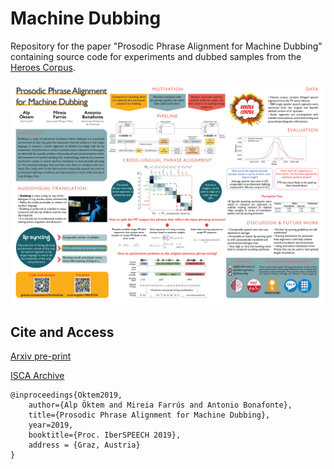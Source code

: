 # Machine Dubbing

Repository for the paper "Prosodic Phrase Alignment for Machine Dubbing" containing source code for experiments and dubbed samples from the [Heroes Corpus](https://repositori.upf.edu/handle/10230/35572). 

![Poster](https://raw.githubusercontent.com/alpoktem/MachineDub/master/img/MachineDub-poster.png "Paper poster")

## Cite and Access

[Arxiv pre-print](https://arxiv.org/abs/1908.07226)

[ISCA Archive](https://www.isca-speech.org/archive/Interspeech_2019/abstracts/1621.html)

	@inproceedings{Oktem2019,
		author={Alp Öktem and Mireia Farrús and Antonio Bonafonte},
		title={Prosodic Phrase Alignment for Machine Dubbing},
		year=2019,
		booktitle={Proc. IberSPEECH 2019},
		address = {Graz, Austria}
	}
